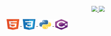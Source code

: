 <div align="center">
  <a href="https://github.com/adnadotpy/">
  <img height="120em" src="https://github-readme-stats.vercel.app/api?username=adnadotpy&show_icons=true&theme=buefy&include_all_commits=true&count_private=true"/>
  <img height="120em" src="https://github-readme-stats.vercel.app/api/top-langs/?username=adnadotpy&layout=compact&langs_count=7&theme=buefy"/>
</div>
<div style="display: inline_block"><br>
  <img align="center" alt="Adna-HTML" height="30" width="40" src="https://raw.githubusercontent.com/devicons/devicon/master/icons/html5/html5-original.svg">
  <img align="center" alt="Adna-CSS" height="30" width="40" src="https://raw.githubusercontent.com/devicons/devicon/master/icons/css3/css3-original.svg">
  <img align="center" alt="Adna-Python" height="30" width="40" src="https://raw.githubusercontent.com/devicons/devicon/master/icons/python/python-original.svg">
  <img align="center" alt="Adna-Csharp" height="30" width="40" src="https://raw.githubusercontent.com/devicons/devicon/master/icons/csharp/csharp-original.svg">
</div>
